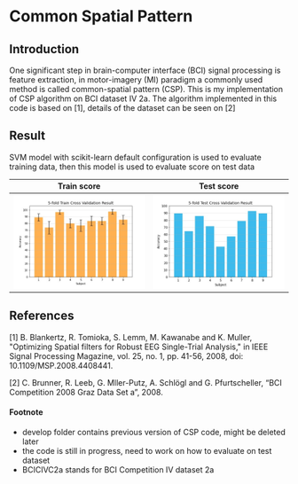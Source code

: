 # Common Spatial Pattern

## Introduction
One significant step in brain-computer interface (BCI) signal processing is feature extraction, in motor-imagery (MI) paradigm a commonly used method is called common-spatial pattern (CSP). This is my implementation of CSP algorithm on BCI dataset IV 2a. The algorithm implemented in this code is based on [1], details of the dataset can be seen on [2]

## Result
SVM model with scikit-learn default configuration is used to evaluate training data, then this model is used to evaluate score on test data  



Train score | Test score
:----------:|:----------:
![5fold_train_result.jpg](./images/5fold_train_result.jpg)|![5fold_test_result.jpg](./images/5fold_test_result.jpg)



## References
[1] B. Blankertz, R. Tomioka, S. Lemm, M. Kawanabe and K. Muller, "Optimizing Spatial filters for Robust EEG Single-Trial Analysis," in IEEE Signal Processing Magazine, vol. 25, no. 1, pp. 41-56, 2008, doi: 10.1109/MSP.2008.4408441.

[2] C. Brunner, R. Leeb, G. Mller-Putz, A. Schlögl and G. Pfurtscheller, “BCI Competition 2008 Graz Data Set a”, 2008.



#### Footnote
* develop folder contains previous version of CSP code, might be deleted later
* the code is still in progress, need to work on how to evaluate on test dataset
* BCICIVC2a stands for BCI Competition IV dataset 2a
